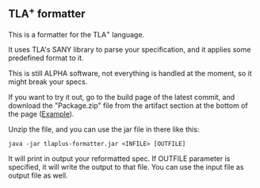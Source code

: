 ## TLA<sup>+</sup> formatter
This is a formatter for the TLA<sup>+</sup> language. 

It uses TLA's SANY library to parse your specification, and it applies some predefined format to it.

This is still ALPHA software, not everything is handled at the moment, so it might break your specs.

If you want to try it out, go to the build page of the latest commit, and download the "Package.zip" file from the artifact section at the bottom of the page ([Example](https://github.com/FedericoPonzi/tlaplus-formatter/actions/runs/10027954925)).

Unzip the file, and you can use the jar file in there like this:
```
java -jar tlaplus-formatter.jar <INFILE> [OUTFILE]
```

It will print in output your reformatted spec. If OUTFILE parameter is specified, it will write the output to that file.
You can use the input file as output file as well.
